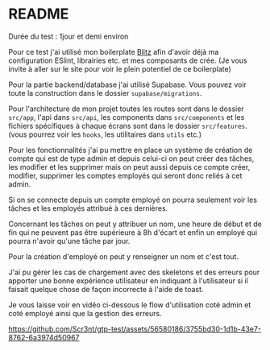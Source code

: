 # README

Durée du test : 1jour et demi environ

Pour ce test j'ai utilisé mon boilerplate [Blitz](https://www.blitz-rn.com) afin d'avoir déjà ma configuration ESlint, librairies etc. et mes composants de crée. (Je vous invite à aller sur le site pour voir le plein potentiel de ce boilerplate)

Pour la partie backend/database j'ai utilisé Supabase. Vous pouvez voir toute la construction dans le dossier `supabase/migrations`.

Pour l'architecture de mon projet toutes les routes sont dans le dossier `src/app`, l'api dans `src/api`, les components dans `src/components` et les fichiers spécifiques à chaque écrans sont dans le dossier `src/features`. (vous pourrez voir les `hooks`, les utilitaires dans `utils` etc.)

Pour les fonctionnalités j'ai pu mettre en place un système de création de compte qui est de type admin et depuis celui-ci on peut créer des tâches, les modifier et les supprimer mais on peut aussi depuis ce compte créer, modifier, supprimer les comptes employés qui seront donc reliés à cet admin.

Si on se connecte depuis un compte employé on pourra seulement voir les tâches et les employés attribué à ces dernières.

Concernant les tâches on peut y attribuer un nom, une heure de début et de fin qui ne peuvent pas être supérieure à 8h d'écart et enfin un employé qui pourra n'avoir qu'une tâche par jour.

Pour la création d'employé on peut y renseigner un nom et c'est tout.

J'ai pu gérer les cas de chargement avec des skeletons et des erreurs pour apporter une bonne expérience utilisateur en indiquant à l'utilisateur si il faisait quelque chose de façon incorrecte à l'aide de toast.

Je vous laisse voir en vidéo ci-dessous le flow d'utilisation coté admin et coté employé ainsi que la gestion des erreurs.


https://github.com/Scr3nt/gtp-test/assets/56580186/3755bd30-1d1b-43e7-8762-6a3974d50967

